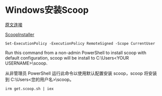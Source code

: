 # Windows安装Scoop

[原文连接](https://muxiner.github.io/using-scoop/)

[ScoopInstaller](https://github.com/ScoopInstaller/Install#for-admin)

```shell
Set-ExecutionPolicy -ExecutionPolicy RemoteSigned -Scope CurrentUser
```

Run this command from a non-admin PowerShell to install scoop with default configuration, scoop will be install to C:\Users\<YOUR USERNAME>\scoop.

从非管理员 PowerShell 运行此命令以使用默认配置安装 scoop，scoop 将安装到 C:\Users\<您的用户名>\scoop。
```shell
irm get.scoop.sh | iex
```
